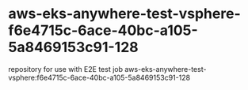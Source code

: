 # aws-eks-anywhere-test-vsphere-f6e4715c-6ace-40bc-a105-5a8469153c91-128
repository for use with E2E test job aws-eks-anywhere-test-vsphere:f6e4715c-6ace-40bc-a105-5a8469153c91-128
